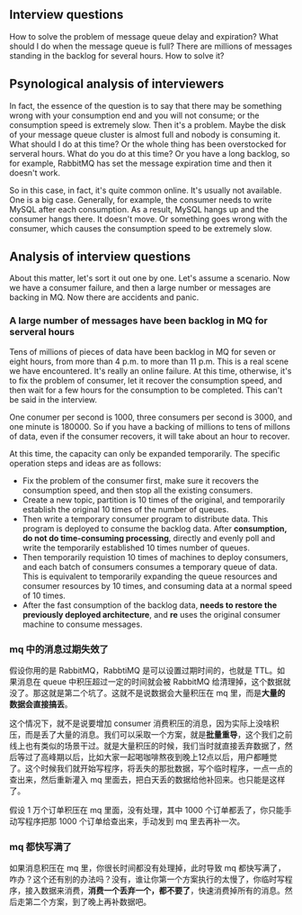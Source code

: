 ## Interview questions
How to solve the problem of message queue delay and expiration? What should I do when the message queue is full? There are millions of messages standing in the backlog for several hours. How to solve it?

## Psynological analysis of interviewers
In fact, the essence of the question is to say that there may be something wrong with your consumption end and you will not consume; or the consumption speed is extremely slow. Then it's a problem. Maybe the disk of your message queue cluster is almost full and nobody is consuming it. What should I do at this time? Or the whole thing has been overstocked for serveral hours. What do you do at this time? Or you have a long backlog, so for example, RabbitMQ has set the message expiration time and then it doesn't work.

So in this case, in fact, it's quite common online. It's usually not available. One is a big case. Generally, for example, the consumer needs to write MySQL after each consumption. As a result, MySQL hangs up and the consumer hangs there. It doesn't move. Or something goes wrong with the consumer, which causes the consumption speed to be extremely slow.

## Analysis of interview questions
About this matter, let's sort it out one by one. Let's assume a scenario. Now we have a consumer failure, and then a large number or messages are backing in MQ. Now there are accidents and panic.

### A large number of messages have been backlog in MQ for serveral hours
Tens of millions of pieces of data have been backlog in MQ for seven or eight hours, from more than 4 p.m. to more than 11 p.m. This is a real scene we have encountered. It's really an online failure. At this time, otherwise, it's to fix the problem of consumer, let it recover the consumption speed, and then wait for a few hours for the consumption to be completed. This can't be said in the interview.

One conumer per second is 1000, three consumers per second is 3000, and one minute is 180000. So if you have a backing of millions to tens of millons of data, even if the consumer recovers, it will take about an hour to recover.

At this time, the capacity can only be expanded temporarily. The specific operation steps and ideas are as follows:
- Fix the problem of the consumer first, make sure it recovers the consumption speed, and then stop all the existing consumers.
- Create a new topic, partition is 10 times of the original, and temporarily establish the original 10 times of the number of queues.
- Then write a temporary consumer program to distribute data. This program is deployed to consume the backlog data. After **consumption, do not do time-consuming processing**, directly and evenly poll and write the temporarily established 10 times number of queues.
- Then temporarily requistion 10 times of machines to deploy consumers, and each batch of consumers consumes a temporary queue of data. This is equivalent to temporarily expanding the queue resources and consumer resources by 10 times, and consuming data at a normal speed of 10 times.
- After the fast consumption of the backlog data, **needs to restore the previously deployed architecture**, and **re** uses the original consumer machine to consume messages.

### mq 中的消息过期失效了
假设你用的是 RabbitMQ，RabbtiMQ 是可以设置过期时间的，也就是 TTL。如果消息在 queue 中积压超过一定的时间就会被 RabbitMQ 给清理掉，这个数据就没了。那这就是第二个坑了。这就不是说数据会大量积压在 mq 里，而是**大量的数据会直接搞丢**。

这个情况下，就不是说要增加 consumer 消费积压的消息，因为实际上没啥积压，而是丢了大量的消息。我们可以采取一个方案，就是**批量重导**，这个我们之前线上也有类似的场景干过。就是大量积压的时候，我们当时就直接丢弃数据了，然后等过了高峰期以后，比如大家一起喝咖啡熬夜到晚上12点以后，用户都睡觉了。这个时候我们就开始写程序，将丢失的那批数据，写个临时程序，一点一点的查出来，然后重新灌入 mq 里面去，把白天丢的数据给他补回来。也只能是这样了。

假设 1 万个订单积压在 mq 里面，没有处理，其中 1000 个订单都丢了，你只能手动写程序把那 1000 个订单给查出来，手动发到 mq 里去再补一次。

### mq 都快写满了
如果消息积压在 mq 里，你很长时间都没有处理掉，此时导致 mq 都快写满了，咋办？这个还有别的办法吗？没有，谁让你第一个方案执行的太慢了，你临时写程序，接入数据来消费，**消费一个丢弃一个，都不要了**，快速消费掉所有的消息。然后走第二个方案，到了晚上再补数据吧。
